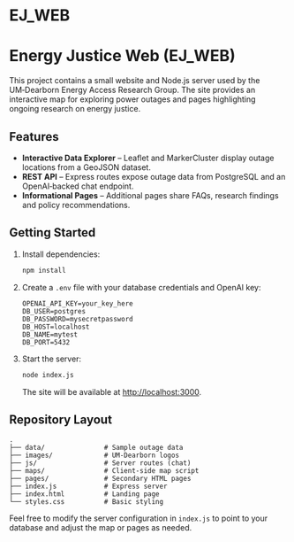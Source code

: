 
# EJ_WEB
# Energy Justice Web (EJ_WEB)

This project contains a small website and Node.js server used by the UM‑Dearborn Energy Access Research Group. The site provides an interactive map for exploring power outages and pages highlighting ongoing research on energy justice.

## Features

- **Interactive Data Explorer** – Leaflet and MarkerCluster display outage locations from a GeoJSON dataset.
- **REST API** – Express routes expose outage data from PostgreSQL and an OpenAI‑backed chat endpoint.
- **Informational Pages** – Additional pages share FAQs, research findings and policy recommendations.

## Getting Started

1. Install dependencies:
   ```bash
   npm install
   ```
2. Create a `.env` file with your database credentials and OpenAI key:
   ```
   OPENAI_API_KEY=your_key_here
   DB_USER=postgres
   DB_PASSWORD=mysecretpassword
   DB_HOST=localhost
   DB_NAME=mytest
   DB_PORT=5432
   ```
3. Start the server:
   ```bash
   node index.js
   ```
   The site will be available at [http://localhost:3000](http://localhost:3000).

## Repository Layout

```
.
├── data/               # Sample outage data
├── images/             # UM-Dearborn logos
├── js/                 # Server routes (chat)
├── maps/               # Client-side map script
├── pages/              # Secondary HTML pages
├── index.js            # Express server
├── index.html          # Landing page
└── styles.css          # Basic styling
```

Feel free to modify the server configuration in `index.js` to point to your database and adjust the map or pages as needed.
